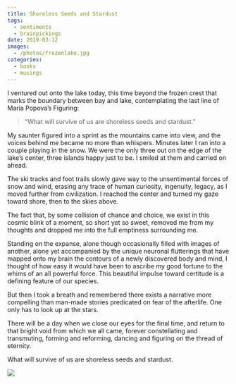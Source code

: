 ```yaml
---
title: Shoreless Seeds and Stardust
tags: 
  - sentiments
  - brainpickings
date: 2019-03-12
images:
  - /photos/frozenlake.jpg
categories:
  - books
  - musings
---
```


I ventured out onto the lake today, this time beyond the frozen crest that marks the boundary between bay and lake, contemplating the last line of Maria Popova’s Figuring: 

> “What will survive of us are shoreless seeds and stardust.” 

My saunter figured into a sprint as the mountains came into view, and the voices behind me became no more than whispers. Minutes later I ran into a couple playing in the snow. We were the only three out on the edge of the lake’s center, three islands happy just to be. I smiled at them and carried on ahead.

The ski tracks and foot trails slowly gave way to the unsentimental forces of snow and wind, erasing any trace of human curiosity, ingenuity, legacy, as I moved further from civilization. I reached the center and turned my gaze toward shore, then to the skies above.

The fact that, by some collision of chance and choice, we exist in this cosmic blink of a moment, so short yet so sweet, removed me from my thoughts and dropped me into the full emptiness surrounding me.

Standing on the expanse, alone though occasionally filled with images of another, alone yet accompanied by the unique neuronal flutterings that have mapped onto my brain the contours of a newly discovered body and mind, I thought of how easy it would have been to ascribe my good fortune to the whims of an all powerful force. This beautiful impulse toward certitude is a defining feature of our species.

But then I took a breath and remembered there exists a narrative more compelling than man-made stories predicated on fear of the afterlife. One only has to look up at the stars.

There will be a day when we close our eyes for the final time, and return to that bright void from which we all came, forever constellating and transmuting, forming and reforming, dancing and figuring on the thread of eternity.

What will survive of us are shoreless seeds and stardust.

![](/photos/frozenlake.jpg)